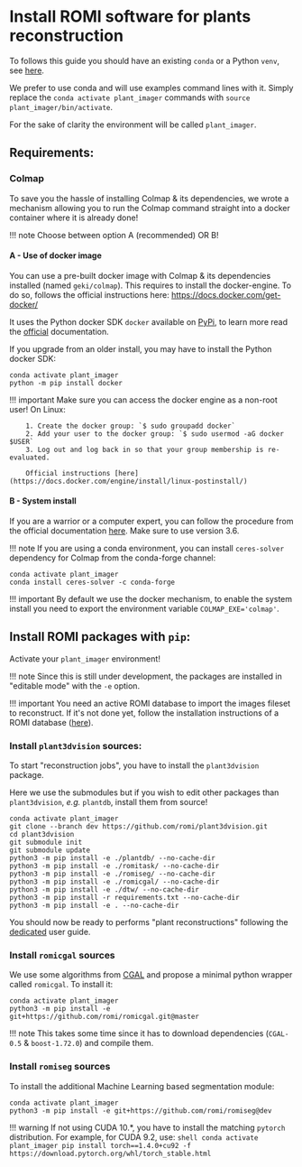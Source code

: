 Install ROMI software for plants reconstruction
===============================================

To follows this guide you should have an existing `conda` or a Python `venv`, see [here](create_env.md).

We prefer to use conda and will use examples command lines with it.
Simply replace the `conda activate plant_imager` commands with `source plant_imager/bin/activate`.

For the sake of clarity the environment will be called `plant_imager`.

## Requirements:

### Colmap

To save you the hassle of installing Colmap & its dependencies, we wrote a mechanism allowing you to run the Colmap command straight into a docker container where it is already done!

!!! note
    Choose between option A (recommended) OR B!

#### A - Use of docker image

You can use a pre-built docker image with Colmap & its dependencies installed (named `geki/colmap`).
This requires to install the docker-engine.
To do so, follows the official instructions here: https://docs.docker.com/get-docker/

It uses the Python docker SDK `docker` available on [PyPi](https://pypi.org/project/docker/), to learn more read the [official](https://docker-py.readthedocs.io/en/stable/) documentation.

If you upgrade from an older install, you may have to install the Python docker SDK:

```shell
conda activate plant_imager
python -m pip install docker
```

!!! important
    Make sure you can access the docker engine as a non-root user!
    On Linux:
    
        1. Create the docker group: `$ sudo groupadd docker`
        2. Add your user to the docker group: `$ sudo usermod -aG docker $USER`
        3. Log out and log back in so that your group membership is re-evaluated.
        
        Official instructions [here](https://docs.docker.com/engine/install/linux-postinstall/)

#### B - System install

If you are a warrior or a computer expert, you can follow the procedure from the official documentation [here](https://colmap.github.io/install.html#).
Make sure to use version 3.6.

!!! note
    If you are using a conda environment, you can install `ceres-solver` dependency for Colmap from the conda-forge channel:

```shell
conda activate plant_imager
conda install ceres-solver -c conda-forge
```

!!! important
    By default we use the docker mechanism, to enable the system install you need to export the environment variable `COLMAP_EXE='colmap'`.

## Install ROMI packages with `pip`:

Activate your `plant_imager` environment!

!!! note
    Since this is still under development, the packages are installed in "editable mode" with the `-e` option.

!!! important
    You need an active ROMI database to import the images fileset to reconstruct.
    If it's not done yet, follow the installation instructions of a ROMI database ([here](plantdb_setup.md)).

### Install `plant3dvision` sources:

To start "reconstruction jobs", you have to install the `plant3dvision` package.

Here we use the submodules but if you wish to edit other packages than `plant3dvision`, _e.g._ `plantdb`, install them from source!

```shell
conda activate plant_imager
git clone --branch dev https://github.com/romi/plant3dvision.git
cd plant3dvision
git submodule init
git submodule update
python3 -m pip install -e ./plantdb/ --no-cache-dir
python3 -m pip install -e ./romitask/ --no-cache-dir
python3 -m pip install -e ./romiseg/ --no-cache-dir
python3 -m pip install -e ./romicgal/ --no-cache-dir
python3 -m pip install -e ./dtw/ --no-cache-dir
python3 -m pip install -r requirements.txt --no-cache-dir
python3 -m pip install -e . --no-cache-dir
```

You should now be ready to performs "plant reconstructions" following the [dedicated](../tutorials/reconstruct_scan.md) user guide.

### Install `romicgal` sources

We use some algorithms from [CGAL](https://www.cgal.org/) and propose a minimal python wrapper called `romicgal`. To install it:

```shell
conda activate plant_imager
python3 -m pip install -e git+https://github.com/romi/romicgal.git@master
```

!!! note
    This takes some time since it has to download dependencies (`CGAL-0.5` & `boost-1.72.0`) and compile them.

### Install `romiseg` sources

To install the additional Machine Learning based segmentation module:

```shell
conda activate plant_imager
python3 -m pip install -e git+https://github.com/romi/romiseg@dev
```

!!! warning
    If not using CUDA 10.*, you have to install the matching `pytorch` distribution. For example, for CUDA 9.2, use:
    ```shell
    conda activate plant_imager pip install torch==1.4.0+cu92 -f https://download.pytorch.org/whl/torch_stable.html
    ```
